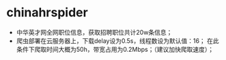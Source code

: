 # chinahrspider
- 中华英才网全网职位信息，获取招聘职位共计20w条信息；
- 爬虫部署在云服务器上，下载delay设为0.5s，线程数设为默认值：16；
  在此条件下爬取时间大概为50h，带宽占用为0.2Mbps；（建议加快爬取速度）；
